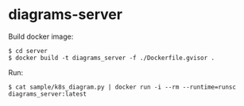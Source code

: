 # diagrams-server

Build docker image:

    $ cd server
    $ docker build -t diagrams_server -f ./Dockerfile.gvisor .

Run:

    $ cat sample/k8s_diagram.py | docker run -i --rm --runtime=runsc diagrams_server:latest
